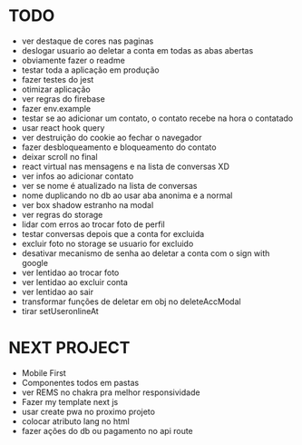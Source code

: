 # TODO

- ver destaque de cores nas paginas
- deslogar usuario ao deletar a conta em todas as abas abertas
- obviamente fazer o readme
- testar toda a aplicação em produção
- fazer testes do jest
- otimizar aplicação
- ver regras do firebase
- fazer env.example
- testar se ao adicionar um contato, o contato recebe na hora o contatado
- usar react hook query
- ver destruição do cookie ao fechar o navegador
- fazer desbloqueamento e bloqueamento do contato
- deixar scroll no final
- react virtual nas mensagens e na lista de conversas XD
- ver infos ao adicionar contato
- ver se nome é atualizado na lista de conversas
- nome duplicando no db ao usar aba anonima e a normal
- ver box shadow estranho na modal
- ver regras do storage
- lidar com erros ao trocar foto de perfil
- testar conversas depois que a conta for excluida
- excluir foto no storage se usuario for excluido
- desativar mecanismo de senha ao deletar a conta com o sign with google
- ver lentidao ao trocar foto
- ver lentidao ao excluir conta
- ver lentidao ao sair
- transformar funções de deletar em obj no deleteAccModal
- tirar setUseronlineAt

# NEXT PROJECT

- Mobile First
- Componentes todos em pastas
- ver REMS no chakra pra melhor responsividade
- Fazer my template next js
- usar create pwa no proximo projeto
- colocar atributo lang no html
- fazer ações do db ou pagamento no api route
